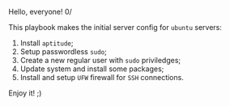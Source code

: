 Hello, everyone! 0/

This playbook makes the initial server config for `ubuntu` servers:
1. Install `aptitude`;
1. Setup passwordless `sudo`;
1. Create a new regular user with `sudo` priviledges;
1. Update system and install some packages;
1. Install and setup `UFW` firewall for `SSH` connections.

Enjoy it! ;)
